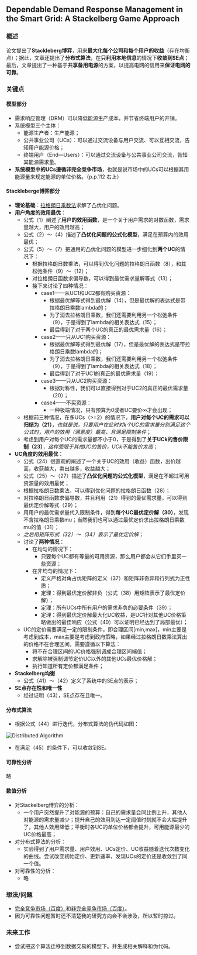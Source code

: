 ## Dependable Demand Response Management in the Smart Grid: A Stackelberg Game Approach


### 概述

论文提出了**Stackleberg博弈**，用来**最大化每个公司和每个用户的收益**（存在均衡点）；据此，文章还提出了**分布式算法**，在**只利用本地信息**的情况下**收敛到SE点**；最后，文章提出了一种基于**共享备用电源**的方案，以提高电网的信用来**保证电网的可靠**。


### 关键点

#### 模型部分

- 需求响应管理（DRM）可以降低能源生产成本，并节省终端用户的开销。
- 系统模型三个主体：
	- 能源生产者：生产能源；
	- 公共事业公司（UCs）：可以通过交流设备与用户交流、可以互相交流，告知用户能源价格；
	- 终端用户（End—Users）：可以通过交流设备与公共事业公司交流，告知其能源需求量。
- **系统模型中的UCs遵循非完全竞争市场**，也就是说市场中的UCs可以根据其用能源量来规定能源的单位价格。（p.p.112 右上）

#### Stackleberge博弈部分

- **理论基础**：[拉格朗日乘数法](https://en.wikipedia.org/wiki/Lagrange_multiplier)求解了凸优化问题。
- **用户角度的效用最优**：
	- 公式（1）阐述了**用户的效用函数**，是一个关于用户需求的对数函数，需求量越大，用户的效用越高；
	- 公式（2）～（4）描述了**凸优化问题的公式化模型**，满足在预算内的效用最优；
	- 公式（5）～（7）把通用的凸优化问题的模型进一步细化到**两个UC**的情况下：
		- 根据拉格朗日数乘法，可以得到优化问题的拉格朗日函数（8），和其松弛条件（9）～（12）；
		- 对拉格朗日函数求偏导数，可以得到最优需求量解等式（13）；
		- 接下来讨论了四种情况：
			- case1——从UC1和UC2都有购买资源：
				- 根据最优解等式得到最优解（14），但是最优解的表达式是带拉格朗日乘数lambda的；
				- 为了消去拉格朗日乘数，我们还需要利用另一个松弛条件（9），于是得到了lambda的相关表达式（15）；
				- 最后得到了对于两个UC的真正的最优需求量（16）；
			- case2——只从UC1购买资源：
				- 根据最优解等式得到最优解（17），但是最优解的表达式是带拉格朗日乘数lambda的；
				- 为了消去拉格朗日乘数，我们还需要利用另一个松弛条件（9），于是得到了lambda的相关表达式（18）；
				- 最后得到了对于UC1的真正的最优需求量（19）；
			- case3——只从UC2购买资源：
				- 根据对称性，我们可以直接得到对于UC2的真正的最优需求量（20）； 
			- case4——不买资源：
				- 一种极端情况，只有预算为0或者UC要价∞才会出现；
	- 根据前三种情况，在多UCs（>=2）的情况下，**用户对每个UC的需求可以归结为（21）**，*也就是说，只要用户在此时对k个UC的需求量分别满足这个公式时，用户的效用（满意度）最高，且满足限制条件*；
	- 考虑到用户对每个UC的需求量都不小于0，于是得到了**关于UCk的售价限制（23）**，*这样受限于其他UC的售价，UCk不能售价太高*；
- **UC角度的效用最优**：
	- 公式（24）很直观的阐述了一个关于UC的效用（收益）函数，出价越高，收获越大，卖出越多，收益越大；
	- 公式（25）～（27）描述了**凸优化问题的公式化模型**，满足在不超过可用资源量的效用最优；
	- 根据拉格朗日数乘法，可以得到优化问题的拉格朗日函数（28）；
	- 对拉格朗日函数求偏导数，并且利用（21）得到的最优需求量，可以得到最优定价解等式（29）；
	- 用用户的最优需求量代入限制条件，得到**每个UC最优定价解（30）**，发现不含拉格朗日乘数mu；当然我们也可以通过最优定价求出拉格朗日乘数mu的值（31）；
	- *之后用矩阵形式（32）～（34）表示了最优定价解*；
	- 讨论了**两种情况**：
		- 在均匀的情况下：
			- 只要每个UC都有等量的可用资源，那么用户都会从它们手里买一些资源；
		- 在非均匀的情况下：
			- 定义严格对角占优矩阵的定义（37）和矩阵非奇异和行列式为正性质；
			- 定理：得到最优定价解非负（公式（38）用矩阵表示了最优定价解）；
			- 定理：所有UCs中所有用户的需求非负的必要条件（39）；
			- 定理：得到最优定价解最大化UC收益，是UC针对其他UC价格策略做出的最佳响应（公式（40）可以证明已经达到了局部最优）；
	- UC的定价需要满足一定的限制条件，即合理区间[min,max]，min主要是考虑到成本，max主要是考虑到政府策略，如果经过拉格朗日数乘法算出的价格不在合理区间，需要遵循以下算法：
		- 将不在合理区间的UC价格强制调成合理区间端值；
		- 求解除被强制调节定价UC以外的其他UCs最优价格解；
		- 执行知道所有定价都满足条件；
- **Stackelberg均衡**
	- 公式（41）～（42）定义了系统中的SE点的表示；
- **SE点存在性和唯一性**
	- 经过证明（43），SE点存在且唯一。

#### 分布式算法

- 根据公式（44）进行迭代，分布式算法的伪代码如图：

![Distributed Algorithm](https://i.postimg.cc/P5t1GVtH/Dependable_Demand_Response_Management_in_the_Smart_Grid_A_Stacke.png)

- 在满足（45）的条件下，可以收敛到SE。

#### 可靠性分析

略

#### 数值分析

- 对Stackelberg博弈的分析：
	- 一个用户突然提升了对能源的预算：自己的需求量会同比例上升，其他人对能源的需求量减少；提升自己的效用到达一定阈值时刻就不会大幅提升了，其他人效用降低；平衡时各UC的单位价格都会提升，可用能源最少的UC价格最高；
- 对分布式算法的分析：
	- 实验得到了用户需求量、用户效用、UCs定价、UC收益随着迭代次数变化的曲线。尝试改变初始定价、更新速率，发现UCs的定价还是收敛到了同一个值。
- 对可靠性的分析：
	- 略  


### 想法/问题

- [完全竞争市场（百度）](https://baike.baidu.com/item/完全竞争市场/499651?fr=aladdin)和[非完全竞争市场（百度）](https://baike.baidu.com/item/不完全竞争市场/8764714)。
- 因为可靠性问题暂时还不清楚我的研究方向会不会涉及，所以暂时掠过。

### 未来工作

- 尝试把这个算法迁移到数据交易的模型下。并生成相关解释和伪代码。





